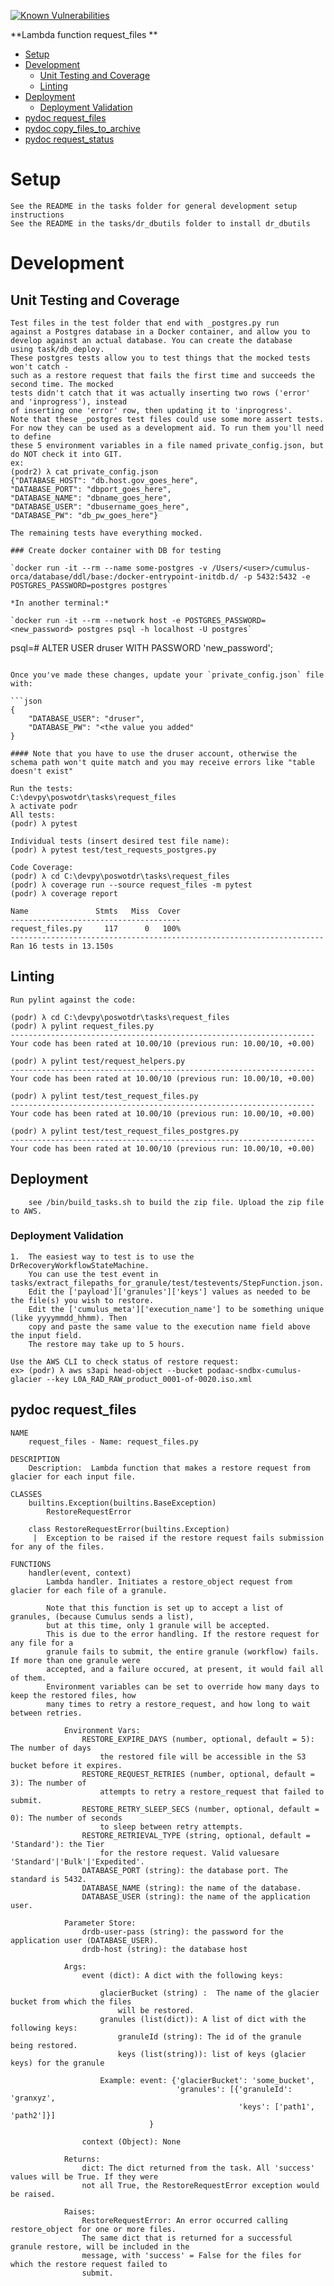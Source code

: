 [![Known Vulnerabilities](https://snyk.io/test/github/nasa/cumulus-orca/badge.svg?targetFile=tasks/request_files/requirements.txt)](https://snyk.io/test/github/nasa/cumulus-orca?targetFile=tasks/request_files/requirements.txt)

**Lambda function request_files **

- [Setup](#setup)
- [Development](#development)
  * [Unit Testing and Coverage](#unit-testing-and-coverage)
  * [Linting](#linting)
- [Deployment](#deployment)
  * [Deployment Validation](#deployment-validation)
- [pydoc request_files](#pydoc-request-files)
- [pydoc copy_files_to_archive](#pydoc-copy-files)
- [pydoc request_status](#pydoc-request-status)

<a name="setup"></a>
# Setup
    See the README in the tasks folder for general development setup instructions
    See the README in the tasks/dr_dbutils folder to install dr_dbutils

<a name="development"></a>
# Development

<a name="unit-testing-and-coverage"></a>
## Unit Testing and Coverage
```
Test files in the test folder that end with _postgres.py run
against a Postgres database in a Docker container, and allow you to 
develop against an actual database. You can create the database
using task/db_deploy. 
These postgres tests allow you to test things that the mocked tests won't catch -
such as a restore request that fails the first time and succeeds the second time. The mocked 
tests didn't catch that it was actually inserting two rows ('error' and 'inprogress'), instead
of inserting one 'error' row, then updating it to 'inprogress'.
Note that these _postgres test files could use some more assert tests.
For now they can be used as a development aid. To run them you'll need to define
these 5 environment variables in a file named private_config.json, but do NOT check it into GIT. 
ex:
(podr2) λ cat private_config.json 
{"DATABASE_HOST": "db.host.gov_goes_here",
"DATABASE_PORT": "dbport_goes_here", 
"DATABASE_NAME": "dbname_goes_here", 
"DATABASE_USER": "dbusername_goes_here", 
"DATABASE_PW": "db_pw_goes_here"}

The remaining tests have everything mocked.

### Create docker container with DB for testing

`docker run -it --rm --name some-postgres -v /Users/<user>/cumulus-orca/database/ddl/base:/docker-entrypoint-initdb.d/ -p 5432:5432 -e POSTGRES_PASSWORD=postgres postgres`

*In another terminal:*

`docker run -it --rm --network host -e POSTGRES_PASSWORD=<new_password> postgres psql -h localhost -U postgres`

```
psql=# ALTER USER druser WITH PASSWORD 'new_password';
```

Once you've made these changes, update your `private_config.json` file with:

```json
{
    "DATABASE_USER": "druser",
    "DATABASE_PW": "<the value you added"
}

#### Note that you have to use the druser account, otherwise the schema path won't quite match and you may receive errors like "table doesn't exist"

Run the tests:
C:\devpy\poswotdr\tasks\request_files  
λ activate podr
All tests:
(podr) λ pytest

Individual tests (insert desired test file name):
(podr) λ pytest test/test_requests_postgres.py

Code Coverage:
(podr) λ cd C:\devpy\poswotdr\tasks\request_files
(podr) λ coverage run --source request_files -m pytest
(podr) λ coverage report

Name               Stmts   Miss  Cover
--------------------------------------
request_files.py     117      0   100%
----------------------------------------------------------------------
Ran 16 tests in 13.150s
```
<a name="linting"></a>
## Linting
```
Run pylint against the code:

(podr) λ cd C:\devpy\poswotdr\tasks\request_files
(podr) λ pylint request_files.py
--------------------------------------------------------------------
Your code has been rated at 10.00/10 (previous run: 10.00/10, +0.00)

(podr) λ pylint test/request_helpers.py
--------------------------------------------------------------------
Your code has been rated at 10.00/10 (previous run: 10.00/10, +0.00)

(podr) λ pylint test/test_request_files.py
--------------------------------------------------------------------
Your code has been rated at 10.00/10 (previous run: 10.00/10, +0.00)

(podr) λ pylint test/test_request_files_postgres.py
--------------------------------------------------------------------
Your code has been rated at 10.00/10 (previous run: 10.00/10, +0.00)
```
<a name="deployment"></a>
## Deployment
```
    see /bin/build_tasks.sh to build the zip file. Upload the zip file to AWS.
```
<a name="deployment-validation"></a>
### Deployment Validation
```
1.  The easiest way to test is to use the DrRecoveryWorkflowStateMachine.
    You can use the test event in tasks/extract_filepaths_for_granule/test/testevents/StepFunction.json.
    Edit the ['payload']['granules']['keys'] values as needed to be the file(s) you wish to restore.
    Edit the ['cumulus_meta']['execution_name'] to be something unique (like yyyymmdd_hhmm). Then
    copy and paste the same value to the execution name field above the input field.
    The restore may take up to 5 hours.

Use the AWS CLI to check status of restore request:
ex> (podr) λ aws s3api head-object --bucket podaac-sndbx-cumulus-glacier --key L0A_RAD_RAW_product_0001-of-0020.iso.xml
```
<a name="pydoc-request-files"></a>
## pydoc request_files
```
NAME
    request_files - Name: request_files.py

DESCRIPTION
    Description:  Lambda function that makes a restore request from glacier for each input file.

CLASSES
    builtins.Exception(builtins.BaseException)
        RestoreRequestError

    class RestoreRequestError(builtins.Exception)
     |  Exception to be raised if the restore request fails submission for any of the files.

FUNCTIONS
    handler(event, context)
        Lambda handler. Initiates a restore_object request from glacier for each file of a granule.

        Note that this function is set up to accept a list of granules, (because Cumulus sends a list),
        but at this time, only 1 granule will be accepted.
        This is due to the error handling. If the restore request for any file for a
        granule fails to submit, the entire granule (workflow) fails. If more than one granule were
        accepted, and a failure occured, at present, it would fail all of them.
        Environment variables can be set to override how many days to keep the restored files, how
        many times to retry a restore_request, and how long to wait between retries.

            Environment Vars:
                RESTORE_EXPIRE_DAYS (number, optional, default = 5): The number of days
                    the restored file will be accessible in the S3 bucket before it expires.
                RESTORE_REQUEST_RETRIES (number, optional, default = 3): The number of
                    attempts to retry a restore_request that failed to submit.
                RESTORE_RETRY_SLEEP_SECS (number, optional, default = 0): The number of seconds
                    to sleep between retry attempts.
                RESTORE_RETRIEVAL_TYPE (string, optional, default = 'Standard'): the Tier
                    for the restore request. Valid valuesare 'Standard'|'Bulk'|'Expedited'.
                DATABASE_PORT (string): the database port. The standard is 5432.
                DATABASE_NAME (string): the name of the database.
                DATABASE_USER (string): the name of the application user.

            Parameter Store:
                drdb-user-pass (string): the password for the application user (DATABASE_USER).
                drdb-host (string): the database host

            Args:
                event (dict): A dict with the following keys:

                    glacierBucket (string) :  The name of the glacier bucket from which the files
                        will be restored.
                    granules (list(dict)): A list of dict with the following keys:
                        granuleId (string): The id of the granule being restored.
                        keys (list(string)): list of keys (glacier keys) for the granule

                    Example: event: {'glacierBucket': 'some_bucket',
                                     'granules': [{'granuleId': 'granxyz',
                                                   'keys': ['path1', 'path2']}]
                               }

                context (Object): None

            Returns:
                dict: The dict returned from the task. All 'success' values will be True. If they were
                not all True, the RestoreRequestError exception would be raised.

            Raises:
                RestoreRequestError: An error occurred calling restore_object for one or more files.
                The same dict that is returned for a successful granule restore, will be included in the
                message, with 'success' = False for the files for which the restore request failed to
                submit.
```
